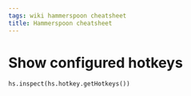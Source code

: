 ```yaml
---
tags: wiki hammerspoon cheatsheet
title: Hammerspoon cheatsheet
---
```


# Show configured hotkeys

```
hs.inspect(hs.hotkey.getHotkeys())
```
